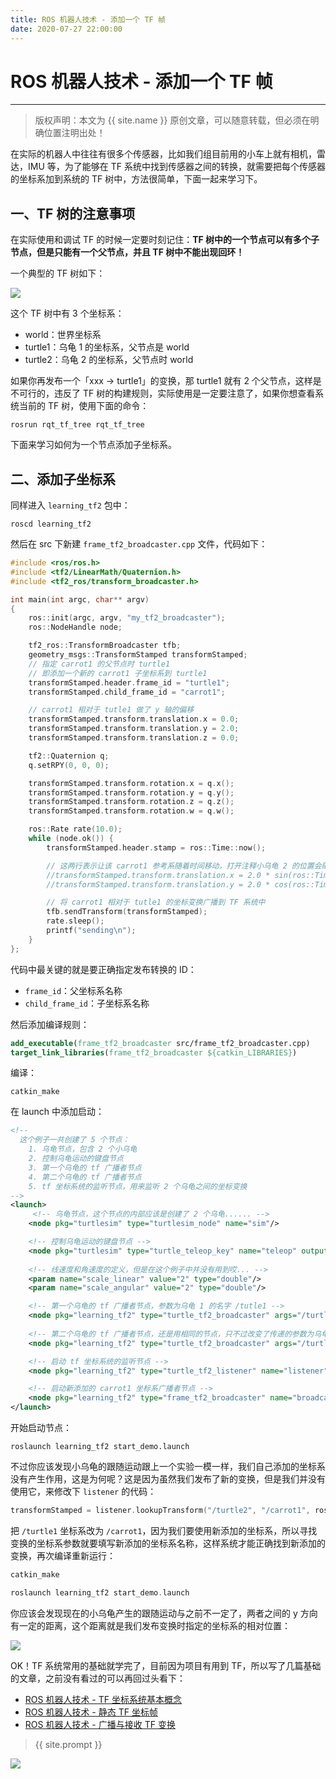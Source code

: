```yaml
---
title: ROS 机器人技术 - 添加一个 TF 帧
date: 2020-07-27 22:00:00
---
```

# ROS 机器人技术 - 添加一个 TF 帧
***
> 版权声明：本文为 {{ site.name }} 原创文章，可以随意转载，但必须在明确位置注明出处！


在实际的机器人中往往有很多个传感器，比如我们组目前用的小车上就有相机，雷达，IMU 等，为了能够在 TF 系统中找到传感器之间的转换，就需要把每个传感器的坐标系加到系统的 TF 树中，方法很简单，下面一起来学习下。

## 一、TF 树的注意事项

在实际使用和调试 TF 的时候一定要时刻记住：**TF 树中的一个节点可以有多个子节点，但是只能有一个父节点，并且 TF 树中不能出现回环！**

一个典型的 TF 树如下：

![](http://wiki.ros.org/tf2/Tutorials/Adding%20a%20frame%20%28C%2B%2B%29?action=AttachFile&do=get&target=tree.png)

这个 TF 树中有 3 个坐标系：

- world：世界坐标系
- turtle1：乌龟 1 的坐标系，父节点是 world
- turtle2：乌龟 2 的坐标系，父节点时 world

如果你再发布一个「xxx -> turtle1」的变换，那 turtle1 就有 2 个父节点，这样是不可行的，违反了 TF 树的构建规则，实际使用是一定要注意了，如果你想查看系统当前的 TF 树，使用下面的命令：

```shell
rosrun rqt_tf_tree rqt_tf_tree
```

下面来学习如何为一个节点添加子坐标系。

## 二、添加子坐标系

同样进入 `learning_tf2` 包中：

```shell
roscd learning_tf2
```

然后在 src 下新建 `frame_tf2_broadcaster.cpp` 文件，代码如下：

```cpp
#include <ros/ros.h>
#include <tf2/LinearMath/Quaternion.h>
#include <tf2_ros/transform_broadcaster.h>

int main(int argc, char** argv)
{
    ros::init(argc, argv, "my_tf2_broadcaster");
    ros::NodeHandle node;

    tf2_ros::TransformBroadcaster tfb;
    geometry_msgs::TransformStamped transformStamped;
    // 指定 carrot1 的父节点时 turtle1 
    // 即添加一个新的 carrot1 子坐标系到 turtle1 
    transformStamped.header.frame_id = "turtle1";
    transformStamped.child_frame_id = "carrot1";

    // carrot1 相对于 tutle1 做了 y 轴的偏移
    transformStamped.transform.translation.x = 0.0;
    transformStamped.transform.translation.y = 2.0;
    transformStamped.transform.translation.z = 0.0;

    tf2::Quaternion q;
    q.setRPY(0, 0, 0);

    transformStamped.transform.rotation.x = q.x();
    transformStamped.transform.rotation.y = q.y();
    transformStamped.transform.rotation.z = q.z();
    transformStamped.transform.rotation.w = q.w();

    ros::Rate rate(10.0);
    while (node.ok()) {
        transformStamped.header.stamp = ros::Time::now();

        // 这两行表示让该 carrot1 参考系随着时间移动，打开注释小乌龟 2 的位置会随着时间改变
        //transformStamped.transform.translation.x = 2.0 * sin(ros::Time::now().toSec());
        //transformStamped.transform.translation.y = 2.0 * cos(ros::Time::now().toSec());

        // 将 carrot1 相对于 tutle1 的坐标变换广播到 TF 系统中
        tfb.sendTransform(transformStamped);
        rate.sleep();
        printf("sending\n");
    }
};
```

代码中最关键的就是要正确指定发布转换的 ID：

-  `frame_id`：父坐标系名称
- `child_frame_id`：子坐标系名称

然后添加编译规则：

```cmake
add_executable(frame_tf2_broadcaster src/frame_tf2_broadcaster.cpp)
target_link_libraries(frame_tf2_broadcaster ${catkin_LIBRARIES})
```

编译：

```shell
catkin_make 
```

在 launch 中添加启动：

```xml
<!-- 
  这个例子一共创建了 5 个节点：
    1. 乌龟节点，包含 2 个小乌龟
    2. 控制乌龟运动的键盘节点
    3. 第一个乌龟的 tf 广播者节点
    4. 第二个乌龟的 tf 广播者节点
    5. tf 坐标系统的监听节点，用来监听 2 个乌龟之间的坐标变换
-->
<launch>
     <!-- 乌龟节点，这个节点的内部应该是创建了 2 个乌龟...... -->
    <node pkg="turtlesim" type="turtlesim_node" name="sim"/>

    <!-- 控制乌龟运动的键盘节点 -->
    <node pkg="turtlesim" type="turtle_teleop_key" name="teleop" output="screen"/>
    
    <!-- 线速度和角速度的定义，但是在这个例子中并没有用到哎... -->
    <param name="scale_linear" value="2" type="double"/>
    <param name="scale_angular" value="2" type="double"/>

    <!-- 第一个乌龟的 tf 广播者节点，参数为乌龟 1 的名字 /tutle1 -->
    <node pkg="learning_tf2" type="turtle_tf2_broadcaster" args="/turtle1" name="turtle1_tf2_broadcaster" />
    
    <!-- 第二个乌龟的 tf 广播者节点，还是用相同的节点，只不过改变了传递的参数为乌龟 2 的名字 /turtle2 --> 
    <node pkg="learning_tf2" type="turtle_tf2_broadcaster" args="/turtle2" name="turtle2_tf2_broadcaster" />

    <!-- 启动 tf 坐标系统的监听节点 -->
    <node pkg="learning_tf2" type="turtle_tf2_listener" name="listener" />

    <!-- 启动新添加的 carrot1 坐标系广播者节点 -->
    <node pkg="learning_tf2" type="frame_tf2_broadcaster" name="broadcaster_frame" />
</launch>
```

开始启动节点：

```shell
roslaunch learning_tf2 start_demo.launch
```

不过你应该发现小乌龟的跟随运动跟上一个实验一模一样，我们自己添加的坐标系没有产生作用，这是为何呢？这是因为虽然我们发布了新的变换，但是我们并没有使用它，来修改下 `listener` 的代码：

```cpp
transformStamped = listener.lookupTransform("/turtle2", "/carrot1", ros::Time(0));
```

把 `/turtle1` 坐标系改为 `/carrot1`，因为我们要使用新添加的坐标系，所以寻找变换的坐标系参数就要填写新添加的坐标系名称，这样系统才能正确找到新添加的变换，再次编译重新运行：

```cpp
catkin_make

roslaunch learning_tf2 start_demo.launch
```

你应该会发现现在的小乌龟产生的跟随运动与之前不一定了，两者之间的 y 方向有一定的距离，这个距离就是我们发布变换时指定的坐标系的相对位置：

![](https://dlonng.oss-cn-shenzhen.aliyuncs.com/blog/add_tf_frame.gif)

OK！TF 系统常用的基础就学完了，目前因为项目有用到 TF，所以写了几篇基础的文章，之前没有看过的可以再回过头看下：

- [ROS 机器人技术 - TF 坐标系统基本概念](https://dlonng.com/posts/ros-tf2)
- [ROS 机器人技术 - 静态 TF 坐标帧](https://dlonng.com/posts/static-tf)
- [ROS 机器人技术 - 广播与接收 TF 变换](https://dlonng.com/posts/tf-broad-listener)



> {{ site.prompt }}



![](https://dlonng.oss-cn-shenzhen.aliyuncs.com/blog/dlonng_qrcode.jpg#pic_center)